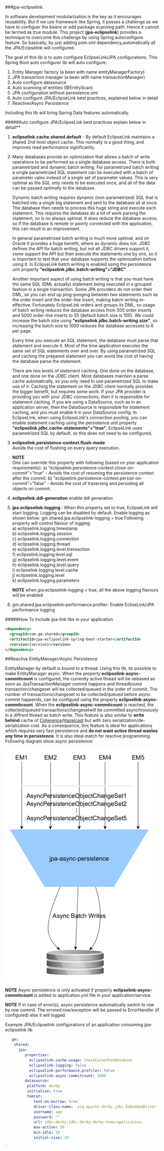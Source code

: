 ###jpa-eclipselink

In software development modularization is the key as it encourages reusability. But if we use framework like Spring, it
posses a challenge as we have to configuer the beans or add package scanning path. Hence it cannot be termed as true module.
This project (**jpa-eclipselink**) provides a technique to overcome this challenge by using Spring autoconfigure feature. So basically, by 
just adding pom.xml dependency,automatically all the JPA/Eclpselink will configured. 

The goal of this lib is to auto configure EclipseLink/JPA configurations. This Spring Boot auto configurer lib will
auto configure:
1. Entity Manager factory (a bean with name entityManagerFactory)
2. JPA transaction manager (a bean with name transactionManager)
3. Auto configure datasource
4. Auto scanning of entities (@EntityScan)
5. JPA configuration without persistence.xml
6. Auto configure JPA/EclipseLink best practices, explained below in detail
7. Reactive/Async Persistence

Including this lib will bring Spring Data features automatically. 

#####Auto configure JPA/EclipseLink best practices explain below in detail**

1. **eclipselink.cache.shared.default** - By default EclipseLink maintains a shared 2nd level object cache. This
   normally is a good thing, and improves read performance significantly. 
   
2. Many databases provide an optimization that allows a batch of write operations to be performed as a single database 
   access. There is both parametrized and dynamic batch writing. For parametrized batch writing a single parametrized 
   SQL statement can be executed with a batch of parameter vales instead of a single set of parameter values. This is 
   very optimal as the SQL only needs to be executed once, and all of the data can be passed optimally to the database.
   
   Dynamic batch writing requires dynamic (non-parametrized) SQL that is batched into a single big statement and sent to
   the database all at once. The database then needs to process this huge string and execute each statement. This 
   requires the database do a lot of work parsing the statement, so is no always optimal. It does reduce the database 
   access, so if the database is remote or poorly connected with the application, this can result in an improvement.
   
   In general parametrized batch writing is much more optimal, and on Oracle it provides a huge benefit, where as 
   dynamic does not. JDBC defines the API for batch writing, but not all JDBC drivers support it, some support the API
   but then execute the statements one by one, so it is important to test that your database supports the optimization 
   before using it. In EclipseLink batch writing is enabled using the persistence unit property 
   **"eclipselink.jdbc.batch-writing"="JDBC"**.
   
   Another important aspect of using batch writing is that you must have the same SQL (DML actually) statement being 
   executed in a grouped fashion in a single transaction. Some JPA providers do not order their DML, so you can end up 
   ping-ponging between two statements such as the order insert and the order-line insert, making batch 
   writing in-effective. Fortunately EclipseLink orders and groups its DML, so usage of batch writing reduces the 
   database access from 500 order inserts and 5000 order-line inserts to 55 (default batch size is 100). We could 
   increase the batch size using **"eclipselink.jdbc.batch-writing.size"**, so increasing the batch size to 1000 reduces 
   the database accesses to 6 per page.
   
   Every time you execute an SQL statement, the database must parse that statement and execute it. Most of the time 
   application executes the same set of SQL statements over and over. By using parametrized SQL and caching the 
   prepared statement you can avoid the cost of having the database parse the statement.
   
   There are two levels of statement caching. One done on the database, and one done on the JDBC client. Most databases 
   maintain a parse cache automatically, so you only need to use parametrized SQL to make use of it. Caching the 
   statement on the JDBC client normally provides the bigger benefit, but requires some work. If your JPA provider is 
   providing you with your JDBC connections, then it is responsible for statement caching. If you are using a 
   DataSource, such as in an application server, then the DataSource is responsible for statement caching, and you must 
   enable it in your DataSource config. In EclipseLink, when using EclipseLink's connection pooling, you can enable 
   statement caching using the persistence unit property **"eclipselink.jdbc.cache-statements"="true"**. EclipseLink 
   uses parametrized SQL by default, so this does not need to be configured.
   
 3. **eclipselink.persistence-context.flush-mode**   
     Avoids the cost of flushing on every query execution.
 
    **NOTE**  
        One can override this property with following (based on your application requirements):
        a) "eclipselink.persistence-context.close-on-commit"="true" - Avoids the cost of resuming the persistence context 
            after the commit.
        b) "eclipselink.persistence-context.persist-on-commit"="false" - Avoids the cost of traversing and persisting all 
            objects on commit. 
    
 4. **eclipselink.ddl-generation** enable ddl generation
 
 5. **jpa.eclipselink-logging** : When this property set to true, EclipseLink will start logging. 
    Logging can be disabled by default. Enable logging as shown below:
    gm.shared.jpa.eclipselink-logging = true
    Following property will control flavour of logging:  
    a) eclipselink.logging.timestamp  
    b) eclipselink.logging.session  
    c) eclipselink.logging.connection  
    d) eclipselink.logging.thread  
    e) eclipselink.logging.level.transaction  
    f) eclipselink.logging.level.sql  
    g) eclipselink.logging.level.event  
    h) eclipselink.logging.level.query  
    i) eclipselink.logging.level.cache  
    j) eclipselink.logging.level  
    k) eclipselink.logging.parameters  
    
    **NOTE** when jpa.eclipselink-logging = true, all the above logging flavours will be enabled
    
 6. gm.shared.jpa.eclipselink-performance.profiler: Enable EcliseLink/JPA performance logging
 
 
 #####How To Include jpa-link libs in your application  
   
   ````xml  
   <dependency>  
     <groupId>com.gm.shared</groupId>  
     <artifactId>jpa-eclipselink-spring-boot-starter</artifactId>  
     <version>[version]</version>  
   </dependency>
   ````
  
  ##Reactive EntityManager/Async Persistence
  
EntityManager by default is bound to a thread. Using this lib, its possible to make EntityManager async.
When the property **eclipselink-async-commitcount** is configured, the currently active thread will be released as
soon as JpaTransactionManager commit happens and threadbound transaction/changeset will be collected/queued in the order of commit. The number of transactions/changeset to be collected/queued before async commit happends, can be configued using the property **eclipselink-async-commitcount**. When the **eclipselink-async-commitcount** is reached, the collected/queued transactions/changesetwill be committed asynchronously in a diffrent thread as batch write. This feature is also similar to **write behind** cache of [Coherence](https://docs.oracle.com/cd/E15357_01/coh.360/e15723/cache_rtwtwbra.htm#COHDG5177)/[Hazelcast](http://docs.hazelcast.org/docs/latest-dev/manual/html-single/index.html#map) but with zero
serialization/de-serialization cost. As a consequence, this feature is ideal for applications which requires very fast
persistence and **do not want active thread wastes any time in persistence**. It is also ideal match for reactive programming. Following diagram show async persistence:

 ![alt text](./AsyncPersistence.bmp)
  
  **NOTE** Async persistence is only activated if property **eclipselink-async-commitcount** is added to application.yml
  file in your application/service.
  
  **NOTE** If in case of error(s), async persistence automatically switch to row by row commit. The errored row/exception will be passed to ErrorHandler (if configured) else it will logged.
  
   Example JPA/Eclipselink configurations of an application consuming jpa-eclipselink lib
   
   ```` yaml
      gm:
       shared:
         jpa:
            properties:
              eclipselink.cache-usage: CheckCacheThenDatabase
              eclipselink-logging: false
              eclipselink-performance.profiler: false
              eclipselink-async-commitcount: 1000
            datasource:
             platform: derby
             initialize: true
             tomcat:
                test-on-borrow: true
                driver-class-name:  org.apache.derby.jdbc.EmbeddedDriver
                username: app
                password: ""
                url: jdbc:derby:jdbc:derby:derby-home/application;
                max-active: 20
                min-idle: 10
                initial-size: 20
   ````

    `
    
   
   
   

